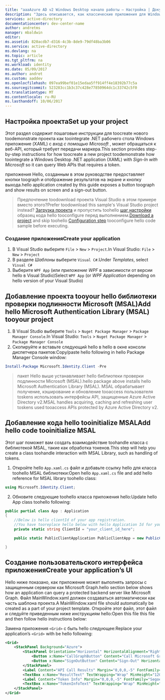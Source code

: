 ```yaml
---
title: "aaaAzure AD v2 Windows Desktop начало работы — Настройка | Документы Microsoft"
description: "Здесь описывается, как классические приложения для Windows .NET (XAML) могут вызвать API, требующий маркеры доступа от конечной точки Azure Active Directory версии 2."
services: active-directory
documentationcenter: dev-center-name
author: andretms
manager: mbaldwin
editor: 
ms.assetid: 820acdb7-d316-4c3b-8de9-79df48ba3b06
ms.service: active-directory
ms.devlang: na
ms.topic: article
ms.tgt_pltfrm: na
ms.workload: identity
ms.date: 05/09/2017
ms.author: andret
ms.custom: aaddev
ms.openlocfilehash: 097ea99bef01e15edaa5ff914ff4e18392b77c5a
ms.sourcegitcommit: 523283cc1b3c37c428e77850964dc1c33742c5f0
ms.translationtype: MT
ms.contentlocale: ru-RU
ms.lasthandoff: 10/06/2017
---
```

## <a name="set-up-your-project"></a><span data-ttu-id="06a2a-103">Настройка проекта</span><span class="sxs-lookup"><span data-stu-id="06a2a-103">Set up your project</span></span>

<span data-ttu-id="06a2a-104">Этот раздел содержит пошаговые инструкции для toocreate нового toodemonstrate проекта как toointegrate .NET рабочего стола Windows приложение (XAML) с *вход с помощью Microsoft* , может обращаться к веб-API, который требует передачи маркера.</span><span class="sxs-lookup"><span data-stu-id="06a2a-104">This section provides step-by-step instructions for how toocreate a new project toodemonstrate how toointegrate a Windows Desktop .NET application (XAML) with *Sign-In with Microsoft* so it can query Web APIs that requires a token.</span></span>

<span data-ttu-id="06a2a-105">приложения Hello, созданным в этом руководстве предоставляет кнопки toograph и отображение результатов на экране и кнопку выхода.</span><span class="sxs-lookup"><span data-stu-id="06a2a-105">hello application created by this guide exposes a button toograph and show results on screen and a sign-out button.</span></span>

> <span data-ttu-id="06a2a-106">Предпочтение toodownload проекта Visual Studio в этом примере вместо этого?</span><span class="sxs-lookup"><span data-stu-id="06a2a-106">Prefer toodownload this sample's Visual Studio project instead?</span></span> <span data-ttu-id="06a2a-107">[Загрузка проекта](https://github.com/Azure-Samples/active-directory-dotnet-desktop-msgraph-v2/archive/master.zip) и пропустить toohello [шаг настройки](#create-an-application-express) образец кода hello tooconfigure перед выполнением.</span><span class="sxs-lookup"><span data-stu-id="06a2a-107">[Download a project](https://github.com/Azure-Samples/active-directory-dotnet-desktop-msgraph-v2/archive/master.zip) and skip toohello [Configuration step](#create-an-application-express) tooconfigure hello code sample before executing.</span></span>


### <a name="create-your-application"></a><span data-ttu-id="06a2a-108">Создание приложения</span><span class="sxs-lookup"><span data-stu-id="06a2a-108">Create your application</span></span>
1. <span data-ttu-id="06a2a-109">В Visual Studio выберите `File` > `New` > `Project`.</span><span class="sxs-lookup"><span data-stu-id="06a2a-109">In Visual Studio: `File` > `New` > `Project`</span></span><br/>
2. <span data-ttu-id="06a2a-110">В разделе *Шаблоны* выберите `Visual C#`.</span><span class="sxs-lookup"><span data-stu-id="06a2a-110">Under *Templates*, select `Visual C#`</span></span>
3. <span data-ttu-id="06a2a-111">Выберите `WPF App` (или *приложение WPF* в зависимости от версии hello в Visual Studio)</span><span class="sxs-lookup"><span data-stu-id="06a2a-111">Select `WPF App` (or *WPF Application* depending on hello version of your Visual Studio)</span></span>

## <a name="add-hello-microsoft-authentication-library-msal-tooyour-project"></a><span data-ttu-id="06a2a-112">Добавление проекта tooyour hello библиотеки проверки подлинности Microsoft (MSAL)</span><span class="sxs-lookup"><span data-stu-id="06a2a-112">Add hello Microsoft Authentication Library (MSAL) tooyour project</span></span>
1. <span data-ttu-id="06a2a-113">В Visual Studio выберите `Tools` > `Nuget Package Manager` > `Package Manager Console`.</span><span class="sxs-lookup"><span data-stu-id="06a2a-113">In Visual Studio: `Tools` > `Nuget Package Manager` > `Package Manager Console`</span></span>
2. <span data-ttu-id="06a2a-114">Скопируйте и вставьте следующий hello в hello в окне консоли диспетчера пакетов:</span><span class="sxs-lookup"><span data-stu-id="06a2a-114">Copy/paste hello following in hello Package Manager Console window:</span></span>

```powershell
Install-Package Microsoft.Identity.Client -Pre
```

> <span data-ttu-id="06a2a-115">пакет Hello выше устанавливает hello библиотеки проверки подлинности Microsoft (MSAL).</span><span class="sxs-lookup"><span data-stu-id="06a2a-115">hello package above installs hello Microsoft Authentication Library (MSAL).</span></span> <span data-ttu-id="06a2a-116">MSAL обрабатывает получение, кэширование и обновление tooaccess пользователя toskens использовать интерфейсы API, защищенные Azure Active Directory v2.</span><span class="sxs-lookup"><span data-stu-id="06a2a-116">MSAL handles acquiring, caching and refreshing user toskens used tooaccess APIs protected by Azure Active Directory v2.</span></span>

## <a name="add-hello-code-tooinitialize-msal"></a><span data-ttu-id="06a2a-117">Добавление кода hello tooinitialize MSAL</span><span class="sxs-lookup"><span data-stu-id="06a2a-117">Add hello code tooinitialize MSAL</span></span>
<span data-ttu-id="06a2a-118">Этот шаг поможет вам создать взаимодействие toohandle класса с библиотекой MSAL, такие как обработка токенов.</span><span class="sxs-lookup"><span data-stu-id="06a2a-118">This step will help you create a class toohandle interaction with MSAL Library, such as handling of tokens.</span></span>

1. <span data-ttu-id="06a2a-119">Откройте hello `App.xaml.cs` файл и добавьте ссылку hello для класса toohello MSAL библиотеки:</span><span class="sxs-lookup"><span data-stu-id="06a2a-119">Open hello `App.xaml.cs` file and add hello reference for MSAL library toohello class:</span></span>

```csharp
using Microsoft.Identity.Client;
```
<!-- Workaround for Docs conversion bug -->
<ol start="2">
<li>
<span data-ttu-id="06a2a-120">Обновите следующие toohello класса приложения hello:</span><span class="sxs-lookup"><span data-stu-id="06a2a-120">Update hello App class toohello following:</span></span>
</li>
</ol>

```csharp
public partial class App : Application
{
    //Below is hello clientId of your app registration. 
    //You have tooreplace hello below with hello Application Id for your app registration
    private static string ClientId = "your_client_id_here";

    public static PublicClientApplication PublicClientApp = new PublicClientApplication(ClientId);

}
```

## <a name="create-your-applications-ui"></a><span data-ttu-id="06a2a-121">Создание пользовательского интерфейса приложения</span><span class="sxs-lookup"><span data-stu-id="06a2a-121">Create your application’s UI</span></span>
<span data-ttu-id="06a2a-122">Hello ниже показано, как приложение может выполнять запросы с защищенным сервером как Microsoft Graph.</span><span class="sxs-lookup"><span data-stu-id="06a2a-122">hello section below shows how an application can query a protected backend server like Microsoft Graph.</span></span> <span data-ttu-id="06a2a-123">Файл MainWindow.xaml должен создаваться автоматически как часть шаблона проекта.</span><span class="sxs-lookup"><span data-stu-id="06a2a-123">A MainWindow.xaml file should automatically be created as a part of your project template.</span></span> <span data-ttu-id="06a2a-124">Откройте этот файл, этот файл и следуйте приведенным ниже инструкциям hello:</span><span class="sxs-lookup"><span data-stu-id="06a2a-124">Open this file this file and then follow hello instructions below:</span></span>

<span data-ttu-id="06a2a-125">Замена приложения `<Grid>` с быть hello следующее:</span><span class="sxs-lookup"><span data-stu-id="06a2a-125">Replace your application’s `<Grid>` with be hello following:</span></span>

```xml
<Grid>
    <StackPanel Background="Azure">
        <StackPanel Orientation="Horizontal" HorizontalAlignment="Right">
            <Button x:Name="CallGraphButton" Content="Call Microsoft Graph API" HorizontalAlignment="Right" Padding="5" Click="CallGraphButton_Click" Margin="5" FontFamily="Segoe Ui"/>
            <Button x:Name="SignOutButton" Content="Sign-Out" HorizontalAlignment="Right" Padding="5" Click="SignOutButton_Click" Margin="5" Visibility="Collapsed" FontFamily="Segoe Ui"/>
        </StackPanel>
        <Label Content="API Call Results" Margin="0,0,0,-5" FontFamily="Segoe Ui" />
        <TextBox x:Name="ResultText" TextWrapping="Wrap" MinHeight="120" Margin="5" FontFamily="Segoe Ui"/>
        <Label Content="Token Info" Margin="0,0,0,-5" FontFamily="Segoe Ui" />
        <TextBox x:Name="TokenInfoText" TextWrapping="Wrap" MinHeight="70" Margin="5" FontFamily="Segoe Ui"/>
    </StackPanel>
</Grid>
```
